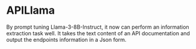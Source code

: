 # APILlama
By prompt tuning Llama-3-8B-Instruct, it now can perform an information extraction task well. It takes the text content of an API documentation and output the endpoints information in a Json form.
